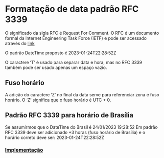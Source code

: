 # Formatação de data padrão RFC 3339

O significado da sigla RFC é Request For Comment. O RFC é um documento formal da Internet Engineering Task Force (IETF) e pode ser acessado através do <a href="https://www.rfc-editor.org/rfc/rfc3339.html">link</a>

O padrão DateTime proposto é
2023-01-24T22:28:52Z 

O caractere ‘T’ é usado para separar data e hora, mas no RFC 3339 também pode ser usado apenas um espaço vazio. 

## Fuso horário
A adição do caractere ‘Z’ no final da data serve para referenciar zona e fuso horário. O ‘Z’ significa que o fuso horário é UTC + 0.

## Padrão RFC 3339 para horário de Brasília

Se assumirmos que o DateTime do Brasil é
24/01/2023 19:28:52 
Em padrão RFC 3339 deve ser adicionado +3 horas (fuso horário de Brasília) e o horário correto deve ser:
2023-01-24T22:28:52Z

### <a href="https://github.com/s-s-silva/DateRFC3339/blob/master/DateRFC3339.cs">Implementação</a>
